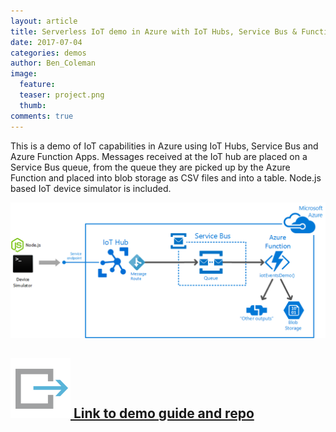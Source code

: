 ```yaml
---
layout: article
title: Serverless IoT demo in Azure with IoT Hubs, Service Bus & Functions
date: 2017-07-04
categories: demos
author: Ben_Coleman
image:
  feature: 
  teaser: project.png
  thumb: 
comments: true
---
```

This is a demo of IoT capabilities in Azure using IoT Hubs, Service Bus and Azure Function Apps.
Messages received at the IoT hub are placed on a Service Bus queue, from the queue they are picked up by the Azure Function and placed into blob storage as CSV files and into a table. Node.js based IoT device simulator is included.

![overview](./images/iot-demo.png)

## [![link](/images/link.svg) Link to demo guide and repo](https://github.com/benc-uk/azure-iot-demo) 
